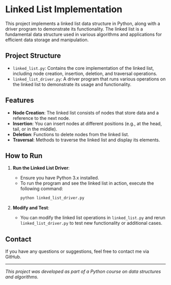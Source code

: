 # Linked List Implementation

This project implements a linked list data structure in Python, along with a driver program to demonstrate its functionality. The linked list is a fundamental data structure used in various algorithms and applications for efficient data storage and manipulation.

## Project Structure
- `linked_list.py`: Contains the core implementation of the linked list, including node creation, insertion, deletion, and traversal operations.
- `linked_list_driver.py`: A driver program that runs various operations on the linked list to demonstrate its usage and functionality.

## Features
- **Node Creation**: The linked list consists of nodes that store data and a reference to the next node.
- **Insertion**: You can insert nodes at different positions (e.g., at the head, tail, or in the middle).
- **Deletion**: Functions to delete nodes from the linked list.
- **Traversal**: Methods to traverse the linked list and display its elements.

## How to Run

1. **Run the Linked List Driver**:
   - Ensure you have Python 3.x installed.
   - To run the program and see the linked list in action, execute the following command:
     ```bash
     python linked_list_driver.py
     ```

2. **Modify and Test**:
   - You can modify the linked list operations in `linked_list.py` and rerun `linked_list_driver.py` to test new functionality or additional cases.

## Contact
If you have any questions or suggestions, feel free to contact me via GitHub.

---

*This project was developed as part of a Python course on data structures and algorithms.*
